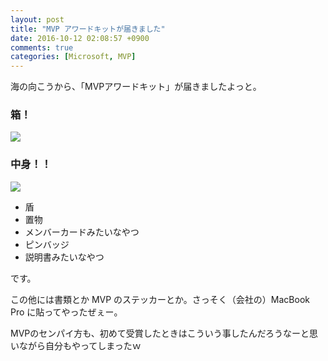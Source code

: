 ```yaml
---
layout: post
title: "MVP アワードキットが届きました"
date: 2016-10-12 02:08:57 +0900
comments: true
categories: [Microsoft, MVP]
---
```


海の向こうから、「MVPアワードキット」が届きましたよっと。

<!--more-->

### 箱！

![](http://blog.amay077.net/assets/images/posts/received_mvp_award_kit_01.jpg)

### 中身！！

![](http://blog.amay077.net/assets/images/posts/received_mvp_award_kit_02.jpg)

* 盾
* 置物
* メンバーカードみたいなやつ
* ピンバッジ
* 説明書みたいなやつ

です。

この他には書類とか MVP のステッカーとか。さっそく（会社の）MacBook Pro に貼ってやったぜぇー。

MVPのセンパイ方も、初めて受賞したときはこういう事したんだろうなーと思いながら自分もやってしまったｗ
